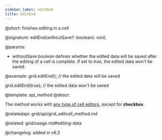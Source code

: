 ```yaml
---
sidebar_label: editEnd
title: editEnd
---          
```


@short: finishes editing in a cell

@signature: editEnd(withoutSave?: boolean): void;

@params:
- withoutSave	boolean    defines whether the edited data will be saved after the editing of a cell is complete. If set to <i>true</i>, the edited data won't be saved. 

@example:
grid.editEnd(); // the edited data will be saved

grid.editEnd(true); // the edited data won't be saved


@template: api_method
@descr:

The method works with [any type of cell editors](grid/configuration.md#columneditors), except for **checkbox**. 


@relatedapi: grid/api/grid_editcell_method.md

@related: grid/usage.md#editing-data

@changelog: added in v6.3


